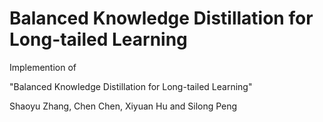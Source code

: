# Balanced Knowledge Distillation for Long-tailed Learning

Implemention of 

"Balanced Knowledge Distillation for Long-tailed Learning"

Shaoyu Zhang, Chen Chen, Xiyuan Hu and Silong Peng
